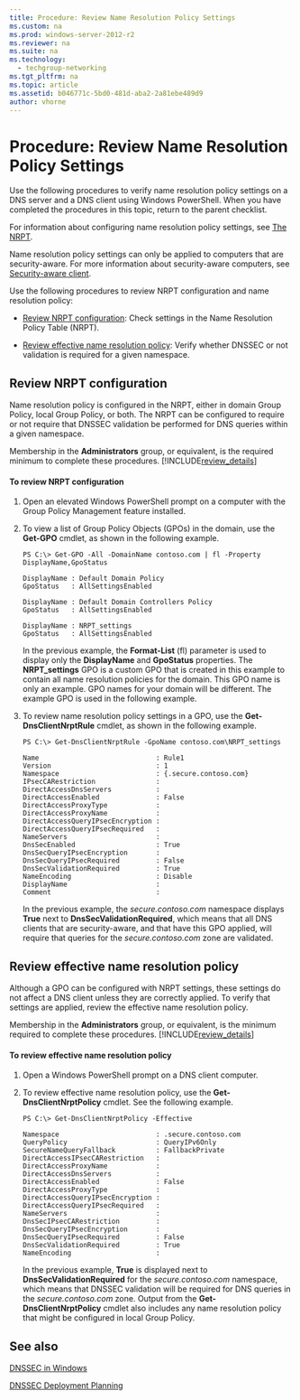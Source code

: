 ```yaml
---
title: Procedure: Review Name Resolution Policy Settings
ms.custom: na
ms.prod: windows-server-2012-r2
ms.reviewer: na
ms.suite: na
ms.technology: 
  - techgroup-networking
ms.tgt_pltfrm: na
ms.topic: article
ms.assetid: b046771c-5bd0-481d-aba2-2a81ebe489d9
author: vhorne
---
```

# Procedure: Review Name Resolution Policy Settings
Use the following procedures to verify name resolution policy settings on a DNS server and a DNS client using Windows PowerShell. When you have completed the procedures in this topic, return to the parent checklist.  
  
For information about configuring name resolution policy settings, see [The NRPT](../Topic/The-NRPT.md).  
  
Name resolution policy settings can only be applied to computers that are security\-aware. For more information about security\-aware computers, see [Security\-aware client](../Topic/DNS-Clients.md#sec_aware).  
  
Use the following procedures to review NRPT configuration and name resolution policy:  
  
-   [Review NRPT configuration](../Topic/Procedure--Verify-Name-Resolution-Policy.md#NRPT): Check settings in the Name Resolution Policy Table \(NRPT\).  
  
-   [Review effective name resolution policy](../Topic/Procedure--Verify-Name-Resolution-Policy.md#effective): Verify whether DNSSEC or not validation is required for a given namespace.  
  
## <a name="NRPT"></a>Review NRPT configuration  
Name resolution policy is configured in the NRPT, either in domain Group Policy, local Group Policy, or both. The NRPT can be configured to require or not require that DNSSEC validation be performed for DNS queries within a given namespace.  
  
Membership in the **Administrators** group, or equivalent, is the required minimum to complete these procedures. [!INCLUDE[review_details](../Token/review_details_md.md)]  
  
#### To review NRPT configuration  
  
1.  Open an elevated Windows PowerShell prompt on a computer with the Group Policy Management feature installed.  
  
2.  To view a list of Group Policy Objects \(GPOs\) in the domain, use the **Get\-GPO** cmdlet, as shown in the following example.  
  
    ```  
    PS C:\> Get-GPO -All -DomainName contoso.com | fl -Property DisplayName,GpoStatus  
  
    DisplayName : Default Domain Policy  
    GpoStatus   : AllSettingsEnabled  
  
    DisplayName : Default Domain Controllers Policy  
    GpoStatus   : AllSettingsEnabled  
  
    DisplayName : NRPT_settings  
    GpoStatus   : AllSettingsEnabled  
    ```  
  
    In the previous example, the **Format\-List** \(fl\) parameter is used to display only the **DisplayName** and **GpoStatus** properties. The **NRPT\_settings** GPO is a custom GPO that is created in this example to contain all name resolution policies for the domain. This GPO name is only an example. GPO names for your domain will be different. The example GPO is used in the following example.  
  
3.  To review name resolution policy settings in a GPO, use the **Get\-DnsClientNrptRule** cmdlet, as shown in the following example.  
  
    ```  
    PS C:\> Get-DnsClientNrptRule -GpoName contoso.com\NRPT_settings  
  
    Name                             : Rule1  
    Version                          : 1  
    Namespace                        : {.secure.contoso.com}  
    IPsecCARestriction               :  
    DirectAccessDnsServers           :  
    DirectAccessEnabled              : False  
    DirectAccessProxyType            :  
    DirectAccessProxyName            :  
    DirectAccessQueryIPsecEncryption :  
    DirectAccessQueryIPsecRequired   :  
    NameServers                      :  
    DnsSecEnabled                    : True  
    DnsSecQueryIPsecEncryption       :  
    DnsSecQueryIPsecRequired         : False  
    DnsSecValidationRequired         : True  
    NameEncoding                     : Disable  
    DisplayName                      :  
    Comment                          :  
    ```  
  
    In the previous example, the *secure.contoso.com* namespace displays **True** next to **DnsSecValidationRequired**, which means that all DNS clients that are security\-aware, and that have this GPO applied, will require that queries for the *secure.contoso.com* zone are validated.  
  
## <a name="effective"></a>Review effective name resolution policy  
Although a GPO can be configured with NRPT settings, these settings do not affect a DNS client unless they are correctly applied. To verify that settings are applied, review the effective name resolution policy.  
  
Membership in the **Administrators** group, or equivalent, is the minimum required to complete these procedures. [!INCLUDE[review_details](../Token/review_details_md.md)]  
  
#### To review effective name resolution policy  
  
1.  Open a Windows PowerShell prompt on a DNS client computer.  
  
2.  To review effective name resolution policy, use the **Get\-DnsClientNrptPolicy** cmdlet. See the following example.  
  
    ```  
    PS C:\> Get-DnsClientNrptPolicy -Effective  
  
    Namespace                        : .secure.contoso.com  
    QueryPolicy                      : QueryIPv6Only  
    SecureNameQueryFallback          : FallbackPrivate  
    DirectAccessIPsecCARestriction   :  
    DirectAccessProxyName            :  
    DirectAccessDnsServers           :  
    DirectAccessEnabled              : False  
    DirectAccessProxyType            :  
    DirectAccessQueryIPsecEncryption :  
    DirectAccessQueryIPsecRequired   :  
    NameServers                      :  
    DnsSecIPsecCARestriction         :  
    DnsSecQueryIPsecEncryption       :  
    DnsSecQueryIPsecRequired         : False  
    DnsSecValidationRequired         : True  
    NameEncoding                     :  
    ```  
  
    In the previous example, **True** is displayed next to **DnsSecValidationRequired** for the *secure.contoso.com* namespace, which means that DNSSEC validation will be required for DNS queries in the *secure.contoso.com* zone. Output from the **Get\-DnsClientNrptPolicy** cmdlet also includes any name resolution policy that might be configured in local Group Policy.  
  
## See also  
[DNSSEC in Windows](../Topic/DNSSEC-in-Windows.md)  
  
[DNSSEC Deployment Planning](../Topic/DNSSEC-Deployment-Planning.md)  
  
